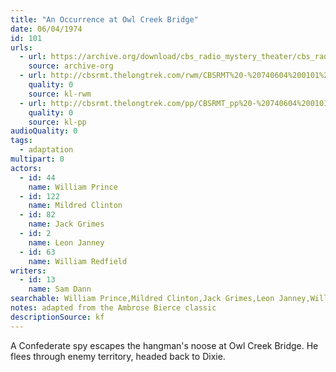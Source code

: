 ```yaml
---
title: "An Occurrence at Owl Creek Bridge"
date: 06/04/1974
id: 101
urls: 
  - url: https://archive.org/download/cbs_radio_mystery_theater/cbs_radio_mystery_theater-0101-0150.zip/cbs_radio_mystery_theater-0101-0150%2Fcbsrmt_0101_an_occurrence_at_owl_creek_bridge.mp3
    source: archive-org
  - url: http://cbsrmt.thelongtrek.com/rwm/CBSRMT%20-%20740604%200101%20An%20Occurrence%20at%20Owl%20Creek%20Bridge_rwm.mp3
    quality: 0
    source: kl-rwm
  - url: http://cbsrmt.thelongtrek.com/pp/CBSRMT_pp%20-%20740604%200101%20An%20Occurrence%20at%20Owl%20Creek%20Bridge.mp3
    quality: 0
    source: kl-pp
audioQuality: 0
tags: 
  - adaptation
multipart: 0
actors:  
  - id: 44
    name: William Prince  
  - id: 122
    name: Mildred Clinton  
  - id: 82
    name: Jack Grimes  
  - id: 2
    name: Leon Janney  
  - id: 63
    name: William Redfield
writers:  
  - id: 13
    name: Sam Dann
searchable: William Prince,Mildred Clinton,Jack Grimes,Leon Janney,William Redfield Sam Dann
notes: adapted from the Ambrose Bierce classic
descriptionSource: kf
---
```

A Confederate spy escapes the hangman's noose at Owl Creek Bridge. He flees through enemy territory, headed back to Dixie.